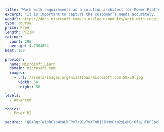 ```yaml
---
title: "Work with requirements as a solution architect for Power Platform and Dynamics 365"
excerpt: "It is important to capture the customer’s needs accurately. This module explains how to capture requirements and identify functional and non-functional items."
webUrl: https://docs.microsoft.com/en-us/learn/modules/work-with-requirements/
type: course
price: Free
length: PT23M
ratings:
  count: 296
  average: 4.7364864
heat: 130

provider:
  name: Microsoft Learn
  domain: microsoft.com
  images:
    - url: /assets/images/organizations/microsoft.com-50x50.jpg
      width: 50
      height: 50

levels:
  - Advanced

topics:
  - Power BI

secured: "QB48qtFa1bhCYoW9WLhCPv7c9Zv7yXFmRjZJMHxCtp2xLeMSj6fg/HFHFEpclqV6VDZv/O8a3FkI3nwFBOIxFnRrEmOEoNII32Q1DZVU/zRLHv59f0F7dj4/cnNeZiec1j1VRm0hOjq/1qX2SedvQZmcvVfOz3x9tIkmX0lcUyfLWbMR6rVD4mqpLVSCgFJ9p/EC/x84thv+gQwWxCD9HsWRh0MP8c4QUu1NTw5IsMdyvsNx+r/cnkEvA5vM/57JMwjMNWAf5gdQyrZiXDF24HkPDgWylaqVBAU0zoXir3qLFpHUERfpLE72qqh2rn6eRhaGl8hdLRyhSblMA76TPaxClGGhoHJXFnCKbE1+KiYxMeptLwCh02UJ3FMGLY2RovYdG21vkFGjtuUgLpvh2jpaoa5xVw/564eUi509kT8=;nJ2EbNN4YT/jwoFGVKFXnQ=="
---
```


